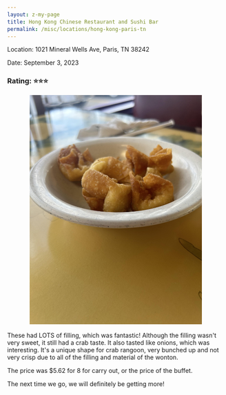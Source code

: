 ```yaml
---
layout: z-my-page
title: Hong Kong Chinese Restaurant and Sushi Bar
permalink: /misc/locations/hong-kong-paris-tn
---
```


Location:
1021 Mineral Wells Ave, Paris, TN 38242

Date: September 3, 2023

### Rating: ⭐⭐⭐

<center><img src="/assets/images/hong-kong-cr.jpg" width="400" height="auto" /></center>

These had LOTS of filling, which was fantastic! Although the filling wasn't very sweet, it still had a crab taste. It also tasted like onions, which was interesting. It's a unique shape for crab rangoon, very bunched up and not very crisp due to all of the filling and material of the wonton.

The price was $5.62 for 8 for carry out, or the price of the buffet.

The next time we go, we will definitely be getting more!